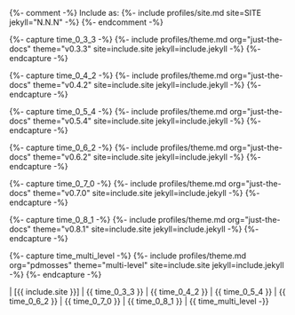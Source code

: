 {%- comment -%}
  Include as: {%- include profiles/site.md site=SITE jekyll="N.N.N" -%}
{%- endcomment -%}

{%- capture time_0_3_3 -%}
{%- include profiles/theme.md org="just-the-docs" theme="v0.3.3" site=include.site jekyll=include.jekyll -%}
{%- endcapture -%}

{%- capture time_0_4_2 -%}
{%- include profiles/theme.md org="just-the-docs" theme="v0.4.2" site=include.site jekyll=include.jekyll -%}
{%- endcapture -%}

{%- capture time_0_5_4 -%}
{%- include profiles/theme.md org="just-the-docs" theme="v0.5.4" site=include.site jekyll=include.jekyll -%}
{%- endcapture -%}

{%- capture time_0_6_2 -%}
{%- include profiles/theme.md org="just-the-docs" theme="v0.6.2" site=include.site jekyll=include.jekyll -%}
{%- endcapture -%}

{%- capture time_0_7_0 -%}
{%- include profiles/theme.md org="just-the-docs" theme="v0.7.0" site=include.site jekyll=include.jekyll -%}
{%- endcapture -%}

{%- capture time_0_8_1 -%}
{%- include profiles/theme.md org="just-the-docs" theme="v0.8.1" site=include.site jekyll=include.jekyll -%}
{%- endcapture -%}

{%- capture time_multi_level -%}
{%- include profiles/theme.md org="pdmosses" theme="multi-level" site=include.site jekyll=include.jekyll -%}
{%- endcapture -%}

| [{{ include.site }}] | {{ time_0_3_3 }} | {{ time_0_4_2 }} | {{ time_0_5_4 }} | {{ time_0_6_2 }} | {{ time_0_7_0 }} | {{ time_0_8_1 }} | {{ time_multi_level -}}
